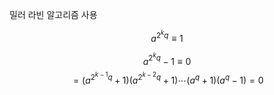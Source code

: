 밀러 라빈 알고리즘 사용

$$a^{2^kq} \equiv 1$$

$$a^{2^kq} - 1 \equiv 0$$
$$=(a^{2^{k-1}q} + 1)(a^{2^{k-2}q} + 1)\cdots (a^q + 1)(a^q - 1) = 0$$
